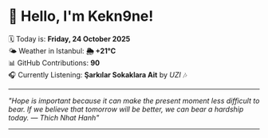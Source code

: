# 👋 Hello, I'm Kekn9ne!

🗓️ Today is: **Friday, 24 October 2025**  
🌤️ Weather in Istanbul: **🌦   +21°C**  
📊 GitHub Contributions: **90**  
🎧 Currently Listening: **Şarkılar Sokaklara Ait** by *UZI* 🎶

---

_"Hope is important because it can make the present moment less difficult to bear. If we believe that tomorrow will be better, we can bear a hardship today. — *Thich Nhat Hanh*"_

---
